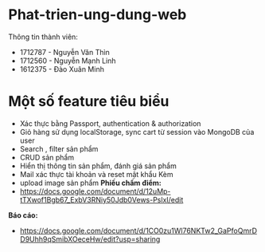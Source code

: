 # Phat-trien-ung-dung-web
Thông tin thành viên: 
 - 1712787 - Nguyễn Văn Thìn
 - 1712560 - Nguyễn Mạnh Linh
 - 1612375 - Đào Xuân Minh  
# Một số feature tiêu biểu
 - Xác thực bằng Passport, authentication & authorization
 - Giỏ hàng sử dụng localStorage, sync cart từ session vào MongoDB của user
 - Search , filter sản phẩm
 - CRUD sản phẩm
 - Hiển thị thông tin sản phẩm, đánh giá sản phẩm
 - Mail xác thực tài khoản và reset mật khẩu Kèm 
 - upload image sản phẩm
**Phiếu chấm điểm:**   
 - https://docs.google.com/document/d/12uMp-tTXwof1Bgb67_ExbV3RNiy50Jdb0Vews-PslxI/edit

**Báo cáo:**
 - https://docs.google.com/document/d/1CO0zu1Wl76NKTw2_GaPfoQmrDD9Uhh9qSmibXOeceHw/edit?usp=sharing

